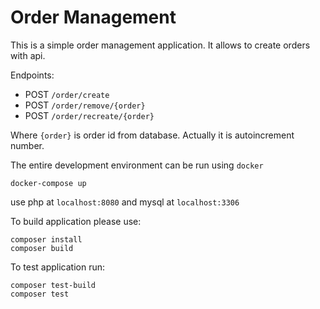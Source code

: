 # Order Management
This is a simple order management application. It allows to create orders with api.

Endpoints:
- POST `/order/create`
- POST `/order/remove/{order}`
- POST `/order/recreate/{order}`

Where `{order}` is order id from database. Actually it is autoincrement number.

The entire development environment can be run using `docker`
```shell
docker-compose up
```
use php at `localhost:8080` and mysql at `localhost:3306`

To build application please use:
```shell
composer install
composer build
```

To test application run:
```shell
composer test-build
composer test
```
